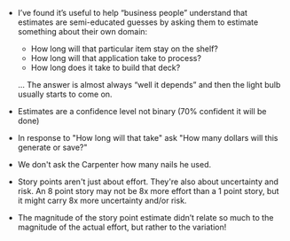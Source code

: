 - I’ve found it’s useful to help “business people” understand that estimates are semi-educated guesses by asking them to estimate something about their own domain:

  - How long will that particular item stay on the shelf?
  - How long will that application take to process?
  - How long does it take to build that deck?

  ... The answer is almost always “well it depends” and then the light bulb usually starts to come on.

- Estimates are a confidence level not binary (70% confident it will be done)

- In response to "How long will that take" ask "How many dollars will this generate or save?"

- We don't ask the Carpenter how many nails he used.

- Story points aren't just about effort. They're also about uncertainty and risk. An 8 point story may not be 8x more effort than a 1 point story, but it might carry 8x more uncertainty and/or risk.

- The magnitude of the story point estimate didn’t relate so much to the magnitude of the actual effort, but rather to the variation!
